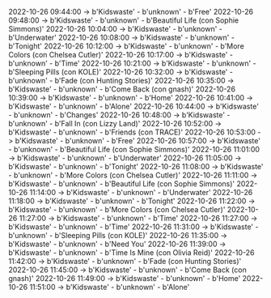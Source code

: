2022-10-26 09:44:00 -> b'Kidswaste' - b'unknown' - b'Free'
2022-10-26 09:48:00 -> b'Kidswaste' - b'unknown' - b'Beautiful Life (con Sophie Simmons)'
2022-10-26 10:04:00 -> b'Kidswaste' - b'unknown' - b'Underwater'
2022-10-26 10:08:00 -> b'Kidswaste' - b'unknown' - b'Tonight'
2022-10-26 10:12:00 -> b'Kidswaste' - b'unknown' - b'More Colors (con Chelsea Cutler)'
2022-10-26 10:17:00 -> b'Kidswaste' - b'unknown' - b'Time'
2022-10-26 10:21:00 -> b'Kidswaste' - b'unknown' - b'Sleeping Pills (con KOLE)'
2022-10-26 10:32:00 -> b'Kidswaste' - b'unknown' - b'Fade (con Hunting Stories)'
2022-10-26 10:35:00 -> b'Kidswaste' - b'unknown' - b'Come Back (con gnash)'
2022-10-26 10:39:00 -> b'Kidswaste' - b'unknown' - b'Home'
2022-10-26 10:41:00 -> b'Kidswaste' - b'unknown' - b'Alone'
2022-10-26 10:44:00 -> b'Kidswaste' - b'unknown' - b'Changes'
2022-10-26 10:48:00 -> b'Kidswaste' - b'unknown' - b'Fall In (con Lizzy Land)'
2022-10-26 10:52:00 -> b'Kidswaste' - b'unknown' - b'Friends (con TRACE)'
2022-10-26 10:53:00 -> b'Kidswaste' - b'unknown' - b'Free'
2022-10-26 10:57:00 -> b'Kidswaste' - b'unknown' - b'Beautiful Life (con Sophie Simmons)'
2022-10-26 11:01:00 -> b'Kidswaste' - b'unknown' - b'Underwater'
2022-10-26 11:05:00 -> b'Kidswaste' - b'unknown' - b'Tonight'
2022-10-26 11:08:00 -> b'Kidswaste' - b'unknown' - b'More Colors (con Chelsea Cutler)'
2022-10-26 11:11:00 -> b'Kidswaste' - b'unknown' - b'Beautiful Life (con Sophie Simmons)'
2022-10-26 11:14:00 -> b'Kidswaste' - b'unknown' - b'Underwater'
2022-10-26 11:18:00 -> b'Kidswaste' - b'unknown' - b'Tonight'
2022-10-26 11:22:00 -> b'Kidswaste' - b'unknown' - b'More Colors (con Chelsea Cutler)'
2022-10-26 11:27:00 -> b'Kidswaste' - b'unknown' - b'Time'
2022-10-26 11:27:00 -> b'Kidswaste' - b'unknown' - b'Time'
2022-10-26 11:31:00 -> b'Kidswaste' - b'unknown' - b'Sleeping Pills (con KOLE)'
2022-10-26 11:35:00 -> b'Kidswaste' - b'unknown' - b'Need You'
2022-10-26 11:39:00 -> b'Kidswaste' - b'unknown' - b'Time Is Mine (con Olivia Reid)'
2022-10-26 11:42:00 -> b'Kidswaste' - b'unknown' - b'Fade (con Hunting Stories)'
2022-10-26 11:45:00 -> b'Kidswaste' - b'unknown' - b'Come Back (con gnash)'
2022-10-26 11:49:00 -> b'Kidswaste' - b'unknown' - b'Home'
2022-10-26 11:51:00 -> b'Kidswaste' - b'unknown' - b'Alone'
